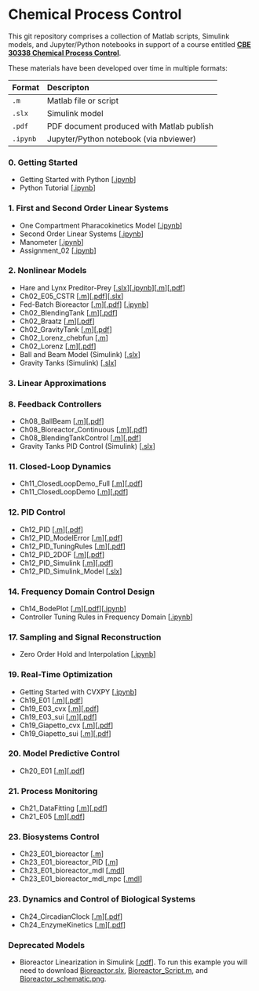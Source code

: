 # Chemical Process Control

This git repository comprises a collection of Matlab scripts, Simulink models, and Jupyter/Python notebooks in support of a course entitled [**CBE 30338 Chemical Process Control**](https://sakailogin.nd.edu/portal/site/SP17-CBE-30338-01). 

These materials have been developed over time in multiple formats:

| Format   | Descripton                                |
| :------- | :---------------------------------------- |
| `.m`     | Matlab file or script                     |
| `.slx`   | Simulink model                            |
| `.pdf`   | PDF document produced with Matlab publish |
| `.ipynb` | Jupyter/Python notebook (via nbviewer)    |


### 0. Getting Started ###
* Getting Started with Python [[.ipynb](http://nbviewer.jupyter.org/github/jckantor/CBE30338/blob/master/notebooks/Getting%20Started%20with%20Python.ipynb)]
* Python Tutorial [[.ipynb](http://nbviewer.jupyter.org/github/jckantor/CBE30338/blob/master/notebooks/Python%20Tutorial.ipynb)]

### 1. First and Second Order Linear Systems

* One Compartment Pharacokinetics Model [[.ipynb](http://nbviewer.jupyter.org/github/jckantor/CBE30338/blob/master/notebooks/One%20Compartment%20Pharmacokinetics%20Model.ipynb)]
* Second Order Linear Systems [[.ipynb](http://nbviewer.jupyter.org/github/jckantor/CBE30338/blob/master/notebooks/Second%20Order%20Linear%20Systems.ipynb)]
* Manometer [[.ipynb](http://nbviewer.jupyter.org/github/jckantor/CBE30338/blob/master/notebooks/Manometer%20Models%20and%20Dynamics.ipynb)]
* Assignment_02 [[.ipynb](http://nbviewer.jupyter.org/github/jckantor/CBE30338/blob/master/notebooks/Assignment_02/Assignment_02.ipynb)]

### 2. Nonlinear Models

* Hare and Lynx Preditor-Prey [[.slx](https://github.com/jckantor/CBE30338/blob/master/simulink/HareLynx.slx)][[.ipynb](http://nbviewer.jupyter.org/github/jckantor/CBE30338/blob/master/notebooks/HareLynx/Hare%20and%20Lynx.ipynb)][[.m](https://github.com/jckantor/CBE30338/blob/master/matlab/Ch04_PredatorPrey.m)][[.pdf](http://jckantor.github.io/CBE30338/pdf/Ch04_PredatorPrey.pdf)] 
* Ch02_E05_CSTR [[.m](https://github.com/jckantor/CBE30338/blob/master/matlab/Ch02_E05_CSTR.m)][[.pdf](http://jckantor.github.io/CBE30338/pdf/Ch02_E05_CSTR.pdf)][[.slx](https://github.com/jckantor/CBE30338/blob/master/simulink/ExothermicCSTR.slx)]
* Fed-Batch Bioreactor [[.m](https://github.com/jckantor/CBE30338/blob/master/matlab/Ch02_Bioreactor_FedBatch.m)][[.pdf](http://jckantor.github.io/CBE30338/pdf/Ch02_Bioreactor_FedBatch.pdf)] [[.ipynb](http://nbviewer.jupyter.org/github/jckantor/CBE30338/blob/master/notebooks/Fed%20Batch%20Bioreactor.ipynb)]
* Ch02_BlendingTank [[.m](https://github.com/jckantor/CBE30338/blob/master/matlab/Ch02_BlendingTank.m)][[.pdf](http://jckantor.github.io/CBE30338/pdf/Ch02_BlendingTank.pdf)]
* Ch02_Braatz [[.m](https://github.com/jckantor/CBE30338/blob/master/matlab/Ch02_Braatz.m)][[.pdf](http://jckantor.github.io/CBE30338/pdf/Ch02_Braatz.pdf)] 
* Ch02_GravityTank [[.m](https://github.com/jckantor/CBE30338/blob/master/matlab/Ch02_GravityTank.m)][[.pdf](http://jckantor.github.io/CBE30338/pdf/Ch02_GravityTank.pdf)] 
* Ch02_Lorenz_chebfun [[.m](https://github.com/jckantor/CBE30338/blob/master/matlab/Ch02_Lorenz_chebfun.m)]
* Ch02_Lorenz [[.m](https://github.com/jckantor/CBE30338/blob/master/matlab/Ch02_Lorenz.m)][[.pdf](http://jckantor.github.io/CBE30338/pdf/Ch02_Lorenz.pdf)] 
* Ball and Beam Model (Simulink) [[.slx](https://github.com/jckantor/CBE30338/blob/master/simulink/BallBeam.slx)]
* Gravity Tanks (Simulink) [[.slx](https://github.com/jckantor/CBE30338/blob/master/simulink/GravityTanks.slx)]


### 3. Linear Approximations


### 8. Feedback Controllers ###
* Ch08_BallBeam [[.m](https://github.com/jckantor/CBE30338/blob/master/matlab/Ch08_BallBeam.m)][[.pdf](http://jckantor.github.io/CBE30338/pdf/Ch08_BallBeam.pdf)] 
* Ch08_Bioreactor_Continuous [[.m](https://github.com/jckantor/CBE30338/blob/master/matlab/Ch08_Bioreactor_Continuous.m)][[.pdf](http://jckantor.github.io/CBE30338/pdf/Ch08_Bioreactor_Continuous.pdf)] 
* Ch08_BlendingTankControl [[.m](https://github.com/jckantor/CBE30338/blob/master/matlab/Ch08_BlendingTankControl,m)][[.pdf](http://jckantor.github.io/CBE30338/pdf/Ch08_BlendingTankControl.pdf)] 
* Gravity Tanks PID Control (Simulink) [[.slx](https://github.com/jckantor/CBE30338/blob/master/simulink/GravityTanksPID.slx)]

### 11. Closed-Loop Dynamics ###
* Ch11_ClosedLoopDemo_Full [[.m](https://github.com/jckantor/CBE30338/blob/master/matlab/Ch11_ClosedLoopDemo_Full.m)][[.pdf](http://jckantor.github.io/CBE30338/pdf/Ch11_ClosedLoopDemo_Full.pdf)] 
* Ch11_ClosedLoopDemo [[.m](https://github.com/jckantor/CBE30338/blob/master/matlab/Ch11_ClosedLoopDemo.m)][[.pdf](http://jckantor.github.io/CBE30338/pdf/Ch11_ClosedLoopDemo.pdf)] 

### 12. PID Control ###
* Ch12_PID [[.m](https://github.com/jckantor/CBE30338/blob/master/matlab/Ch12_PID.m)][[.pdf](http://jckantor.github.io/CBE30338/pdf/Ch12_PID.pdf)] 
* Ch12_PID_ModelError [[.m](https://github.com/jckantor/CBE30338/blob/master/matlab/Ch12_PID_ModelError.m)][[.pdf](http://jckantor.github.io/CBE30338/pdf/Ch12_PID_ModelError.pdf)] 
* Ch12_PID_TuningRules [[.m](https://github.com/jckantor/CBE30338/blob/master/matlab/Ch12_PID_TuningRules.m)][[.pdf](http://jckantor.github.io/CBE30338/pdf/Ch12_PID_TuningRules.pdf)] 
* Ch12_PID_2DOF [[.m](https://github.com/jckantor/CBE30338/blob/master/matlab/Ch12_PID_2DOF.m)][[.pdf](http://jckantor.github.io/CBE30338/pdf/Ch12_PID_2DOF.pdf)] 
* Ch12_PID_Simulink [[.m](https://github.com/jckantor/CBE30338/blob/master/matlab/Ch12_PID_Simulink.m)][[.pdf](http://jckantor.github.io/CBE30338/pdf/Ch12_PID_Simulink.pdf)] 
* Ch12_PID_Simulink_Model [[.slx](https://github.com/jckantor/CBE30338/blob/master/matlab/Ch12_PID_Simulink_Model.slx)] 

### 14. Frequency Domain Control Design ###
* Ch14_BodePlot [[.m](https://github.com/jckantor/CBE30338/blob/master/matlab/Ch14_BodePlot.m)][[.pdf](http://jckantor.github.io/CBE30338/pdf/Ch14_BodePlot.pdf)][[.ipynb](http://nbviewer.jupyter.org/github/jckantor/CBE30338/blob/master/notebooks/Bode%20Plot.ipynb)]
* Controller Tuning Rules in Frequency Domain [[.ipynb](http://nbviewer.jupyter.org/github/jckantor/CBE30338/blob/master/notebooks/Controller%20Tuning%20Rules%20in%20Frequency%20Domain.ipynb)]

### 17. Sampling and Signal Reconstruction

* Zero Order Hold and Interpolation [[.ipynb](http://nbviewer.jupyter.org/github/jckantor/CBE30338/blob/master/notebooks/Zero%20Order%20Hold%20and%20Interpolation.ipynb)]

### 19. Real-Time Optimization ###
* Getting Started with CVXPY [[.ipynb](http://nbviewer.ipython.org/github/jckantor/CBE30338/blob/master/notebooks/Getting%20Started%20with%20CVXPY.ipynb)]
* Ch19_E01 [[.m](https://github.com/jckantor/CBE30338/blob/master/matlab/Ch19_E01.m)][[.pdf](http://jckantor.github.io/CBE30338/pdf/Ch19_E01.pdf)] 
* Ch19_E03_cvx [[.m](https://github.com/jckantor/CBE30338/blob/master/matlab/Ch19_E03_cvx.m)][[.pdf](http://jckantor.github.io/CBE30338/pdf/Ch19_E03_cvx.pdf)] 
* Ch19_E03_sui [[.m](https://github.com/jckantor/CBE30338/blob/master/matlab/Ch19_E03_sui.m)][[.pdf](http://jckantor.github.io/CBE30338/pdf/Ch19_E03_sui.pdf)] 
* Ch19_Giapetto_cvx [[.m](https://github.com/jckantor/CBE30338/blob/master/matlab/Ch19_Giapetto_cvx.m)][[.pdf](http://jckantor.github.io/CBE30338/pdf/Ch19_Giapetto_cvx.pdf)] 
* Ch19_Giapetto_sui [[.m](https://github.com/jckantor/CBE30338/blob/master/matlab/Ch19_Giapetto_sui.m)][[.pdf](http://jckantor.github.io/CBE30338/pdf/Ch19_Giapetto_sui.pdf)] 

### 20. Model Predictive Control ###
* Ch20_E01 [[.m](https://github.com/jckantor/CBE30338/blob/master/matlab/Ch20_E01.m)][[.pdf](http://jckantor.github.io/CBE30338/pdf/Ch20_E01.pdf)] 

### 21. Process Monitoring ###
* Ch21_DataFitting [[.m](https://github.com/jckantor/CBE30338/blob/master/matlab/Ch21_DataFitting.m)][[.pdf](http://jckantor.github.io/CBE30338/pdf/Ch21_DataFitting.pdf)] 
* Ch21_E05 [[.m](https://github.com/jckantor/CBE30338/blob/master/matlab/Ch21_E05.m)][[.pdf](http://jckantor.github.io/CBE30338/pdf/Ch21_E05.pdf)] 

### 23. Biosystems Control ###
* Ch23_E01_bioreactor [[.m](https://github.com/jckantor/CBE30338/blob/master/matlab/Ch23_E01_bioreactor.m)] 
* Ch23_E01_bioreactor_PID [[.m](https://github.com/jckantor/CBE30338/blob/master/matlab/Ch23_E01_bioreactor_PID.m)] 
* Ch23_E01_bioreactor_mdl [[.mdl](https://github.com/jckantor/CBE30338/blob/master/matlab/Ch23_E01_bioreactor_mdl.mdl)] 
* Ch23_E01_bioreactor_mdl_mpc [[.mdl](https://github.com/jckantor/CBE30338/blob/master/matlab/Ch23_E01_bioreactor_mdl_mpc.mdl)] 

### 23. Dynamics and Control of Biological Systems ###
* Ch24_CircadianClock [[.m](https://github.com/jckantor/CBE30338/blob/master/matlab/Ch24_CircadianClock.m)][[.pdf](http://jckantor.github.io/CBE30338/pdf/Ch24_CircadianClock.pdf)] 
*  Ch24_EnzymeKinetics [[.m](https://github.com/jckantor/CBE30338/blob/master/matlab/Ch24_EnzymeKinetics.m)][[.pdf](http://jckantor.github.io/CBE30338/pdf/Ch24_EnzymeKinetics.pdf)] 


### Deprecated Models
* Bioreactor Linearization in Simulink [[.pdf](http://jckantor.github.io/CBE30338/pdf/Bioreactor.pdf)]. 
To run this example you will need to download [Bioreactor.slx](https://github.com/jckantor/CBE30338/blob/master/simulink/Bioreactor.slx), [Bioreactor_Script.m](https://github.com/jckantor/CBE30338/blob/master/simulink/Bioreactor_Script.m), and
[Bioreactor_schematic.png](https://github.com/jckantor/CBE30338/blob/master/simulink/Bioreactor_schematic.png).

